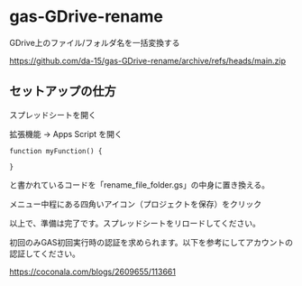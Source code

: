 # gas-GDrive-rename
GDrive上のファイル/フォルダ名を一括変換する

https://github.com/da-15/gas-GDrive-rename/archive/refs/heads/main.zip

## セットアップの仕方
スプレッドシートを開く

拡張機能 → Apps Script を開く

```
function myFunction() {
  
}
```

と書かれているコードを「rename_file_folder.gs」の中身に置き換える。

メニュー中程にある四角いアイコン（プロジェクトを保存）をクリック


以上で、準備は完了です。スプレッドシートをリロードしてください。

初回のみGAS初回実行時の認証を求められます。以下を参考にしてアカウントの認証してください。

https://coconala.com/blogs/2609655/113661


